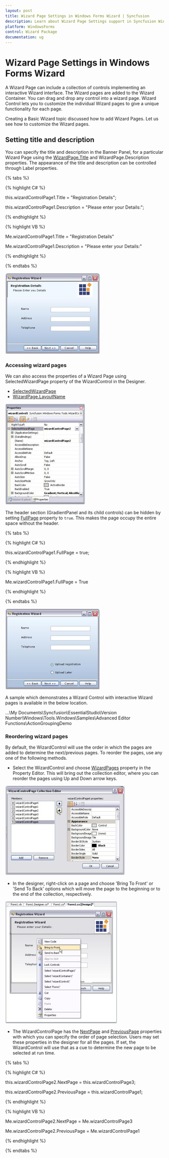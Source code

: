 ```yaml
---
layout: post
title: Wizard Page Settings in Windows Forms Wizard | Syncfusion
description: Learn about Wizard Page Settings support in Syncfusion Windows Forms Wizard Control, its elements and more details.
platform: WindowsForms
control: Wizard Package 
documentation: ug
---
```


# Wizard Page Settings in Windows Forms Wizard

A Wizard Page can include a collection of controls implementing an interactive Wizard interface. The Wizard pages are added to the Wizard Container. You can drag and drop any control into a wizard page. Wizard Control lets you to customize the individual Wizard pages to give a unique functionality for each page.

Creating a Basic Wizard topic discussed how to add Wizard Pages. Let us see how to customize the Wizard pages.

## Setting title and description

You can specify the title and description in the Banner Panel, for a particular Wizard Page using the [WizardPage.Title](https://help.syncfusion.com/cr/windowsforms/Syncfusion.Windows.Forms.Tools.WizardPage.html#Syncfusion_Windows_Forms_Tools_WizardPage_Title) and WizardPage.Description properties. The appearance of the title and description can be controlled through Label properties. 

{% tabs %}

{% highlight C# %}



this.wizardControlPage1.Title = "Registration Details";

this.wizardControlPage1.Description = "Please enter your Details:";

{% endhighlight %}

{% highlight VB %}



Me.wizardControlPage1.Title = "Registration Details"

Me.wizardControlPage1.Description = "Please enter your Details:"

{% endhighlight %}

{% endtabs %}

![Setting title and description](Wizard-Package_images/Wizard-Package_img16.jpeg)



### Accessing wizard pages

We can also access the properties of a Wizard Page using SelectedWizardPage property of the WizardControl in the Designer.

* [SelectedWizardPage](https://help.syncfusion.com/cr/windowsforms/Syncfusion.Windows.Forms.Tools.WizardControl.html#Syncfusion_Windows_Forms_Tools_WizardControl_SelectedWizardPage)
* [WizardPage.LayoutName](https://help.syncfusion.com/cr/windowsforms/Syncfusion.Windows.Forms.Tools.WizardPage.html#Syncfusion_Windows_Forms_Tools_WizardPage_LayoutName)

![Accessing wizard pages](Wizard-Package_images/Wizard-Package_img17.jpeg)

The header section (GradientPanel and its child controls) can be hidden by setting [FullPage](https://help.syncfusion.com/cr/windowsforms/Syncfusion.Windows.Forms.Tools.WizardControlPage.html#Syncfusion_Windows_Forms_Tools_WizardControlPage_FullPage) property to `true`. This makes the page occupy the entire space without the header.

{% tabs %}

{% highlight C# %}

this.wizardControlPage1.FullPage = true;

{% endhighlight %}

{% highlight VB %}

Me.wizardControlPage1.FullPage = True

{% endhighlight %}

{% endtabs %}

![Accessing wizard pages](Wizard-Package_images/Wizard-Package_img18.jpeg)



A sample which demonstrates a Wizard Control with interactive Wizard pages is available in the below location.

…\My Documents\Syncfusion\EssentialStudio\Version Number\Windows\Tools.Windows\Samples\Advanced Editor Functions\ActionGroupingDemo

### Reordering wizard pages

By default, the WizardControl will use the order in which the pages are added to determine the next/previous pages. To reorder the pages, use any one of the following methods.

* Select the WizardControl and choose [WizardPages](https://help.syncfusion.com/cr/windowsforms/Syncfusion.Windows.Forms.Tools.WizardControl.html#Syncfusion_Windows_Forms_Tools_WizardControl_WizardPages) property in the Property Editor. This will bring out the collection editor, where you can reorder the pages using Up and Down arrow keys.

![Reordering wizard pages](Wizard-Package_images/Wizard-Package_img19.jpeg)



* In the designer, right-click on a page and choose 'Bring To Front' or 'Send To Back' options which will move the page to the beginning or to the end of the collection, respectively.

![Reordering wizard pages](Wizard-Package_images/Wizard-Package_img20.jpeg)



* The WizardControlPage has the [NextPage](https://help.syncfusion.com/cr/windowsforms/Syncfusion.Windows.Forms.Tools.WizardPage.html#Syncfusion_Windows_Forms_Tools_WizardPage_NextPage) and [PreviousPage](https://help.syncfusion.com/cr/windowsforms/Syncfusion.Windows.Forms.Tools.WizardPage.html#Syncfusion_Windows_Forms_Tools_WizardPage_PreviousPage) properties with which you can specify the order of page selection. Users may set these properties in the designer for all the pages. If set, the WizardControl will use that as a cue to determine the new page to be selected at run time.

{% tabs %}

{% highlight C# %}



this.wizardControlPage2.NextPage = this.wizardControlPage3;

this.wizardControlPage2.PreviousPage = this.wizardControlPage1;

{% endhighlight %}


{% highlight VB %}



Me.wizardControlPage2.NextPage = Me.wizardControlPage3

Me.wizardControlPage2.PreviousPage = Me.wizardControlPage1

{% endhighlight %}

{% endtabs %}

